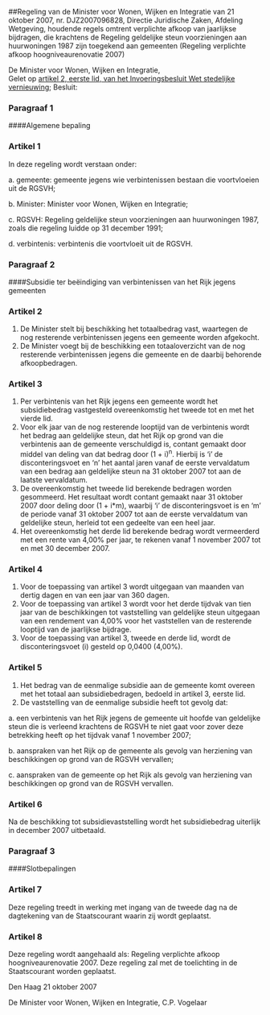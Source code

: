 <meta http-equiv='Content-Type' content='text/html; charset=utf-8' />

##Regeling van de Minister voor Wonen, Wijken en Integratie van 21 oktober 2007, nr. DJZ2007096828, Directie Juridische Zaken, Afdeling Wetgeving, houdende regels omtrent verplichte afkoop van jaarlijkse bijdragen, die krachtens de Regeling geldelijke steun voorzieningen aan huurwoningen 1987 zijn toegekend aan gemeenten (Regeling verplichte afkoop hoogniveaurenovatie 2007)

De Minister voor Wonen, Wijken en Integratie,  
Gelet op [artikel 2, eerste lid, van het Invoeringsbesluit Wet stedelijke vernieuwing](../../../../../../../AMvB/invoeringsbesluit/wet/stedelijke/vernieuwing/BWBR0011957/README.md);
Besluit:     
### Paragraaf  1  

####Algemene bepaling

### Artikel  1  

In deze regeling wordt verstaan onder: 

a. gemeente: gemeente jegens wie verbintenissen bestaan die voortvloeien uit de RGSVH;  

b. Minister: Minister voor Wonen, Wijken en Integratie;  

c. RGSVH: Regeling geldelijke steun voorzieningen aan huurwoningen 1987, zoals die regeling luidde op 31 december 1991;  

d. verbintenis: verbintenis die voortvloeit uit de RGSVH.   

### Paragraaf  2  

####Subsidie ter beëindiging van verbintenissen van het Rijk jegens gemeenten

### Artikel  2  

1.  De Minister stelt bij beschikking het totaalbedrag vast, waartegen de nog resterende verbintenissen jegens een gemeente worden afgekocht.   
2.  De Minister voegt bij de beschikking een totaaloverzicht van de nog resterende verbintenissen jegens die gemeente en de daarbij behorende afkoopbedragen.  

### Artikel  3  

1.  Per verbintenis van het Rijk jegens een gemeente wordt het subsidiebedrag vastgesteld overeenkomstig het tweede tot en met het vierde lid.   
2.  Voor elk jaar van de nog resterende looptijd van de verbintenis wordt het bedrag aan geldelijke steun, dat het Rijk op grond van die verbintenis aan de gemeente verschuldigd is, contant gemaakt door middel van deling van dat bedrag door (1 + i)<sup>n</sup>. Hierbij is ‘i’ de disconteringsvoet en ‘n’ het aantal jaren vanaf de eerste vervaldatum van een bedrag aan geldelijke steun na 31 oktober 2007 tot aan de laatste vervaldatum.   
3.  De overeenkomstig het tweede lid berekende bedragen worden gesommeerd. Het resultaat wordt contant gemaakt naar 31 oktober 2007 door deling door (1 + i*m), waarbij ‘i’ de disconteringsvoet is en ‘m’ de periode vanaf 31 oktober 2007 tot aan de eerste vervaldatum van geldelijke steun, herleid tot een gedeelte van een heel jaar.   
4.  Het overeenkomstig het derde lid berekende bedrag wordt vermeerderd met een rente van 4,00% per jaar, te rekenen vanaf 1 november 2007 tot en met 30 december 2007.  

### Artikel  4  

1.  Voor de toepassing van artikel 3 wordt uitgegaan van maanden van dertig dagen en van een jaar van 360 dagen.   
2.  Voor de toepassing van artikel 3 wordt voor het derde tijdvak van tien jaar van de beschikkingen tot vaststelling van geldelijke steun uitgegaan van een rendement van 4,00% voor het vaststellen van de resterende looptijd van de jaarlijkse bijdrage.   
3.  Voor de toepassing van artikel 3, tweede en derde lid, wordt de disconteringsvoet (i) gesteld op 0,0400 (4,00%).  

### Artikel  5  

1.  Het bedrag van de eenmalige subsidie aan de gemeente komt overeen met het totaal aan subsidiebedragen, bedoeld in artikel 3, eerste lid.   
2.  De vaststelling van de eenmalige subsidie heeft tot gevolg dat: 

a. een verbintenis van het Rijk jegens de gemeente uit hoofde van geldelijke steun die is verleend krachtens de RGSVH te niet gaat voor zover deze betrekking heeft op het tijdvak vanaf 1 november 2007;  

b. aanspraken van het Rijk op de gemeente als gevolg van herziening van beschikkingen op grond van de RGSVH vervallen;  

c. aanspraken van de gemeente op het Rijk als gevolg van herziening van beschikkingen op grond van de RGSVH vervallen.    

### Artikel  6  

Na de beschikking tot subsidievaststelling wordt het subsidiebedrag uiterlijk in december 2007 uitbetaald. 

### Paragraaf  3  

####Slotbepalingen

### Artikel  7  

Deze regeling treedt in werking met ingang van de tweede dag na de dagtekening van de Staatscourant waarin zij wordt geplaatst. 

### Artikel  8  

Deze regeling wordt aangehaald als: Regeling verplichte afkoop hoogniveaurenovatie 2007. 
Deze regeling zal met de toelichting in de Staatscourant worden geplaatst.   

Den Haag 
21 oktober 2007   

De 
Minister voor Wonen, Wijken en Integratie, 
C.P. Vogelaar     

